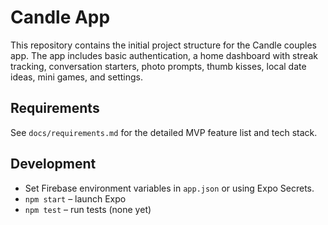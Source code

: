# Candle App

This repository contains the initial project structure for the Candle couples app. The app includes basic authentication, a home dashboard with streak tracking, conversation starters, photo prompts, thumb kisses, local date ideas, mini games, and settings.

## Requirements

See `docs/requirements.md` for the detailed MVP feature list and tech stack.

## Development

- Set Firebase environment variables in `app.json` or using Expo Secrets.
- `npm start` – launch Expo
- `npm test` – run tests (none yet)
